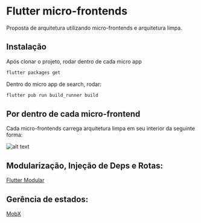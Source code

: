 # Flutter micro-frontends

Proposta de arquitetura utilizando micro-frontends e arquitetura limpa.

## Instalação

Após clonar o projeto, rodar dentro de cada micro app

```bash
flutter packages get
```

Dentro do micro app de search, rodar:

```bash
flutter pub run build_runner build
```
## Por dentro de cada micro-frontend
Cada micro-frontends carrega arquitetura limpa em seu interior da seguinte forma:

![alt text](https://uploaddeimagens.com.br/images/003/215/152/original/clean-arch.jpg?1619543095)

## Modularização, Injeção de Deps e Rotas:
[Flutter Modular](https://pub.dev/packages/flutter_modular)

## Gerência de estados:
[MobX](https://pub.dev/packages/mobx)
